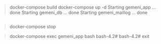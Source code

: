 > docker-compose build
> docker-compose up -d
Starting gemeni_app ... done
Starting gemeni_db ... done
Starting gemeni_maillog ... done
```

```
> docker-compose stop

> docker-compose exec gemeni_app bash
bash-4.2# 
bash-4.2# exit
>
```
